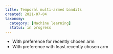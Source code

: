 ```yaml
---
title: Temporal multi-armed bandits
created: 2021-07-04
taxonomy:
  category: [Machine learning]
  status: in progress
---
```


* With preference for recently chosen arm
* With preference with least recently chosen arm
